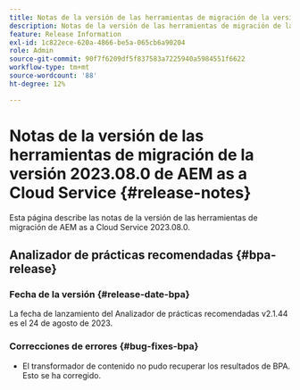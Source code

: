 ```yaml
---
title: Notas de la versión de las herramientas de migración de la versión 2023.08.0 de AEM as a Cloud Service
description: Notas de la versión de las herramientas de migración de la versión 2023.08.0 de AEM as a Cloud Service
feature: Release Information
exl-id: 1c822ece-620a-4866-be5a-065cb6a90204
role: Admin
source-git-commit: 90f7f6209df5f837583a7225940a5984551f6622
workflow-type: tm+mt
source-wordcount: '88'
ht-degree: 12%

---
```


# Notas de la versión de las herramientas de migración de la versión 2023.08.0 de AEM as a Cloud Service {#release-notes}

Esta página describe las notas de la versión de las herramientas de migración de AEM as a Cloud Service 2023.08.0.

## Analizador de prácticas recomendadas {#bpa-release}

### Fecha de la versión {#release-date-bpa}

La fecha de lanzamiento del Analizador de prácticas recomendadas v2.1.44 es el 24 de agosto de 2023.

### Correcciones de errores {#bug-fixes-bpa}

* El transformador de contenido no pudo recuperar los resultados de BPA. Esto se ha corregido.
